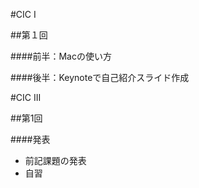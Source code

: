 #CIC I

##第１回

####前半：Macの使い方

####後半：Keynoteで自己紹介スライド作成

	
#CIC III
##第1回
####発表

- 前記課題の発表- 自習
